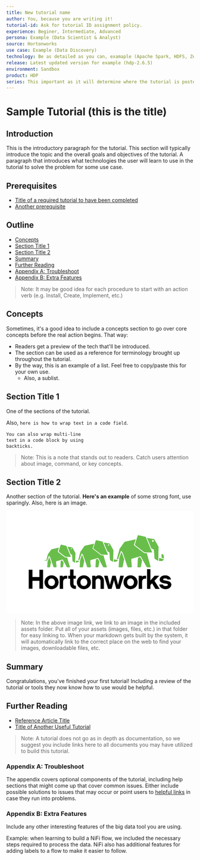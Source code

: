 ```yaml
---
title: New tutorial name
author: You, because you are writing it!
tutorial-id: Ask for tutorial ID assignment policy.
experience: Beginer, Intermediate, Advanced
persona: Example (Data Scientist & Analyst)
source: Hortonworks
use case: Example (Data Discovery)
technology: Be as detailed as you can, examaple (Apache Spark, HDFS, Zeppelin Notebook)
release: Latest updated version for example (hdp-2.6.5)
environment: Sandbox
product: HDP
series: This important as it will determine where the tutorial is posted example (HDP > Develop with Hadoop > Apache Spark)
---
```


# Sample Tutorial (this is the title)

## Introduction

This is the introductory paragraph for the tutorial.  This section will typically introduce the topic and the overall goals and objectives of the tutorial. A paragraph that introduces what technologies the user will learn to use in the tutorial to solve the problem for some use case.

## Prerequisites

-   [Title of a required tutorial to have been completed](http://example.com/link/to/required/tutorial)
-   [Another prerequisite](http://example.com/link/to/required/tutorial)

## Outline

-   [Concepts](#concepts)
-   [Section Title 1](#section-title-1)
-   [Section Title 2](#section-title-2)
-   [Summary](#summary)
-   [Further Reading](#further-reading)
-   [Appendix A: Troubleshoot](#appendix-a-troubleshoot)
-   [Appendix B: Extra Features](#appendix-b-extra-features)

> Note: It may be good idea for each procedure to start with an action verb (e.g. Install, Create, Implement, etc.)

## Concepts

Sometimes, it's a good idea to include a concepts section to go over core concepts before the real action begins.  That way:

-   Readers get a preview of the tech that'll be introduced.
-   The section can be used as a reference for terminology brought up throughout the tutorial.
-   By the way, this is an example of a list.  Feel free to copy/paste this for your own use.
    -   Also, a sublist.

## Section Title 1

One of the sections of the tutorial.

Also, `here is how to wrap text in a code field`.

```
You can also wrap multi-line
text in a code block by using
backticks.
```

> Note: This is a note that stands out to readers.  Catch users attention about image, command, or key concepts.

## Section Title 2

Another section of the tutorial.  **Here's an example** of some strong font, use sparingly.  Also, here is an image.

![An example of an image image](assets/some-image.png)

> Note: In the above image link, we link to an image in the included assets folder.  Put all of your assets (images, files, etc.) in that folder for easy linking to.  When your markdown gets built by the system, it will automatically link to the correct place on the web to find your images, downloadable files, etc.

## Summary

Congratulations, you've finished your first tutorial!  Including a review of the tutorial or tools they now know how to use would be helpful.

## Further Reading

- [Reference Article Title](https://example.com)
- [Title of Another Useful Tutorial](https://hortonworks.com)

> Note: A tutorial does not go as in depth as documentation, so we suggest you include links here to all documents you may have utilized to build this tutorial.

### Appendix A: Troubleshoot

The appendix covers optional components of the tutorial, including help sections that might come up that cover common issues.  Either include possible solutions to issues that may occur or point users to [helpful links](https://hortonworks.com) in case they run into problems.

### Appendix B: Extra Features

Include any other interesting features of the big data tool you are using.

Example: when learning to build a NiFi flow, we included the necessary steps required to process the data. NiFi also has additional features for adding labels to a flow to make it easier to follow.

